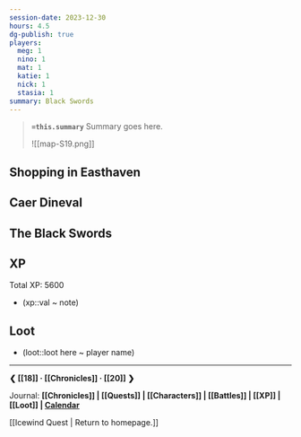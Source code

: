 ```yaml
---
session-date: 2023-12-30
hours: 4.5
dg-publish: true
players:
  meg: 1
  nino: 1
  mat: 1
  katie: 1
  nick: 1
  stasia: 1
summary: Black Swords
---
```


> **`=this.summary`**
> Summary goes here.
>
> ![[map-S19.png]]

## Shopping in Easthaven
## Caer Dineval
## The Black Swords

## XP
Total XP: 5600
- (xp::val ~ note)

## Loot
- (loot::loot here ~ player name)

---
**❮ [[18]] · [[Chronicles]] ·  [[20]] ❯**

Journal: **[[Chronicles]] | [[Quests]] |  [[Characters]] | [[Battles]] | [[XP]] | [[Loot]] | [Calendar](https://app.fantasy-calendar.com/calendars/38f9e3f5098bac1f655a4fb4241f35eb)**

[[Icewind Quest | Return to homepage.]]

